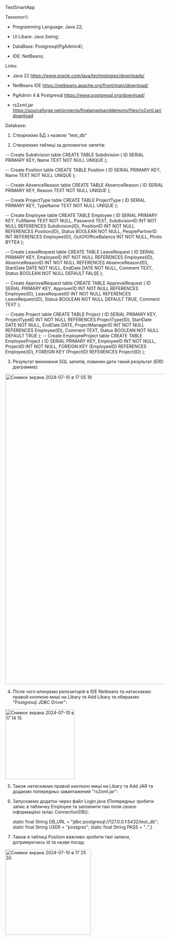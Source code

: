 TestSmartApp

Технології:

- Programming Language: Java 22;
  
- UI Libare: Java Swing;
  
- DataBase: Postgresql(PgAdmin4);
  
- IDE: NetBeans;

Links:

- Java 22 https://www.oracle.com/java/technologies/downloads/

- NetBeans IDE https://netbeans.apache.org/front/main/download/

- PgAdmin 4 & Postgresql https://www.postgresql.org/download/

- rs2xml.jar https://sourceforge.net/projects/finalangelsanddemons/files/rs2xml.jar/download
  
Database: 

1) Створюємо БД з назвою "test_db"
   
2) Створюємо таблиці за допомогою запитів:
   
-- Create Subdivision table
CREATE TABLE Subdivision (
    ID SERIAL PRIMARY KEY,
    Name TEXT NOT NULL UNIQUE
);

-- Create Position table
CREATE TABLE Position (
    ID SERIAL PRIMARY KEY,
    Name TEXT NOT NULL UNIQUE
);

-- Create AbsenceReason table
CREATE TABLE AbsenceReason (
    ID SERIAL PRIMARY KEY,
    Reason TEXT NOT NULL UNIQUE
);

-- Create ProjectType table
CREATE TABLE ProjectType (
    ID SERIAL PRIMARY KEY,
    TypeName TEXT NOT NULL UNIQUE
);

-- Create Employee table
CREATE TABLE Employee (
    ID SERIAL PRIMARY KEY, 
    FullName TEXT NOT NULL, 
    Password TEXT, 
    SubdivisionID INT NOT NULL REFERENCES Subdivision(ID), 
    PositionID INT NOT NULL REFERENCES Position(ID), 
    Status BOOLEAN NOT NULL, 
    PeoplePartnerID INT REFERENCES Employee(ID), 
    OutOfOfficeBalance INT NOT NULL, 
    Photo BYTEA 
);

-- Create LeaveRequest table
CREATE TABLE LeaveRequest (
    ID SERIAL PRIMARY KEY, 
    EmployeeID INT NOT NULL REFERENCES Employee(ID), 
    AbsenceReasonID INT NOT NULL REFERENCES AbsenceReason(ID), 
    StartDate DATE NOT NULL, 
    EndDate DATE NOT NULL, 
    Comment TEXT, 
    Status BOOLEAN NOT NULL DEFAULT FALSE 
);

-- Create ApprovalRequest table
CREATE TABLE ApprovalRequest (
    ID SERIAL PRIMARY KEY, 
    ApproverID INT NOT NULL REFERENCES Employee(ID), 
    LeaveRequestID INT NOT NULL REFERENCES LeaveRequest(ID), 
    Status BOOLEAN NOT NULL DEFAULT TRUE, 
    Comment TEXT 
);

-- Create Project table
CREATE TABLE Project (
    ID SERIAL PRIMARY KEY, 
    ProjectTypeID INT NOT NULL REFERENCES ProjectType(ID),
    StartDate DATE NOT NULL, 
    EndDate DATE, 
    ProjectManagerID INT NOT NULL REFERENCES Employee(ID), 
    Comment TEXT, 
    Status BOOLEAN NOT NULL DEFAULT TRUE 
);
-- Create EmployeeProject table
CREATE TABLE EmployeeProject (
    ID SERIAL PRIMARY KEY,
    EmployeeID INT NOT NULL,
    ProjectID INT NOT NULL,
    FOREIGN KEY (EmployeeID) REFERENCES Employee(ID),
    FOREIGN KEY (ProjectID) REFERENCES Project(ID)
);

3) Результат виконання SQL запитів, повинен дати такий результат (ERD діаграмма):

<img width="985" alt="Снимок экрана 2024-07-10 в 17 05 19" src="https://github.com/Ace-Red/TestSmartApp/assets/54742708/39cee9ef-8d1a-4dde-ad23-146f04b29f05">

4) Після чого клонуємо репозиторій в IDE Netbeans та натискаємо правой кнопкою миші на Libary та Add Libary та обираємо "Postgresql JDBC Driver":
   
<img width="221" alt="Снимок экрана 2024-07-10 в 17 14 15" src="https://github.com/Ace-Red/TestSmartApp/assets/54742708/013a8fb7-0874-4378-88b1-5a69adb86c93">

5) Також натискаємо правой кнопкою миші на Libary та Add JAR та додаємо попередньо завантажений "rs2xml.jar":

6) Запускаємо додаток через файл Login.java (Попередньо зробити запис в табличку Employee та заповнити такі поля своєю інформацією (клас ConnectionDB)):
   
    static final String DB_URL = "jdbc:postgresql://127.0.0.1:5432/test_db";
    static final String USER = "postgres";
    static final String PASS = "..";)
   
7) Також в таблиці Position важливо зробити такі записи, дотримуючись id та назви посад:
   
<img width="272" alt="Снимок экрана 2024-07-10 в 17 25 30" src="https://github.com/Ace-Red/TestSmartApp/assets/54742708/8f7e1592-ef1c-4d3e-878f-70c4dac4b556">
